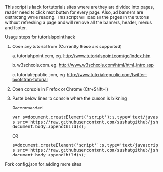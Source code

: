 This script is hack for tutorials sites where are they are divided into pages, reader need to click next button for every page. Also, ad banners are distracting while reading. This script will load all the pages in the tutorial without refreshing a page and will remove all the banners, header, menus and footer.

Usage steps for tutorialspoint hack

1.  Open any tutorial from (Currently these are supported)

    a.  tutorialspoint.com, eg. http://www.tutorialspoint.com/go/index.htm
    
    b.  w3schools.com, eg. http://www.w3schools.com/html/html_intro.asp
    
    c.  tutorialrepublic.com, eg. http://www.tutorialrepublic.com/twitter-bootstrap-tutorial
    
2.  Open console in Firefox or Chrome (Ctr+Shift+i)
3.  Paste below lines to console where the curson is blikning

    Recommended
    <pre>
    var s=document.createElement('script');s.type='text/javascript';
    s.src='https://raw.githubusercontent.com/sushatgithub/jshacks/master/tutorialshack.min.js';
    document.body.appendChild(s);
    </pre>

    OR 

    <pre>
    s=document.createElement('script');s.type='text/javascript';
    s.src='https://raw.githubusercontent.com/sushatgithub/jshacks/master/tutorialshack.js';
    document.body.appendChild(s);
    </pre>

Fork config.json for adding more sites 
